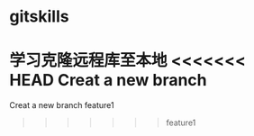 # gitskills
学习克隆远程库至本地
<<<<<<< HEAD
Creat a new branch
=======
Creat a new branch feature1
>>>>>>> feature1
